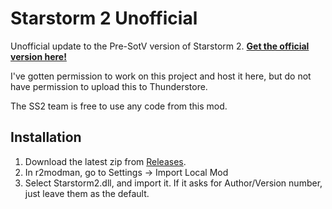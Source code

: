 # Starstorm 2 Unofficial

Unofficial update to the Pre-SotV version of Starstorm 2. **[Get the official version here!](https://thunderstore.io/package/TeamMoonstorm/Starstorm2/)**

I've gotten permission to work on this project and host it here, but do not have permission to upload this to Thunderstore.

The SS2 team is free to use any code from this mod.

## Installation

1. Download the latest zip from [Releases](https://github.com/Moffein/Starstorm2Unofficial/releases).
2. In r2modman, go to Settings -> Import Local Mod
3. Select Starstorm2.dll, and import it. If it asks for Author/Version number, just leave them as the default.